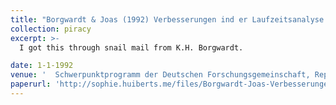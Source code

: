 ```yaml
---
title: "Borgwardt & Joas (1992) Verbesserungen ind er Laufzeitsanalyse des Simplexverfahrens"
collection: piracy
excerpt: >-
  I got this through snail mail from K.H. Borgwardt.

date: 1-1-1992
venue: '  Schwerpunktprogramm der Deutschen Forschungsgemeinschaft, Report No. 419.'
paperurl: 'http://sophie.huiberts.me/files/Borgwardt-Joas-Verbesserungen-in-der-Laufzeitanalyse-des-Simplexverfahrens-1992.pdf'
---
```


